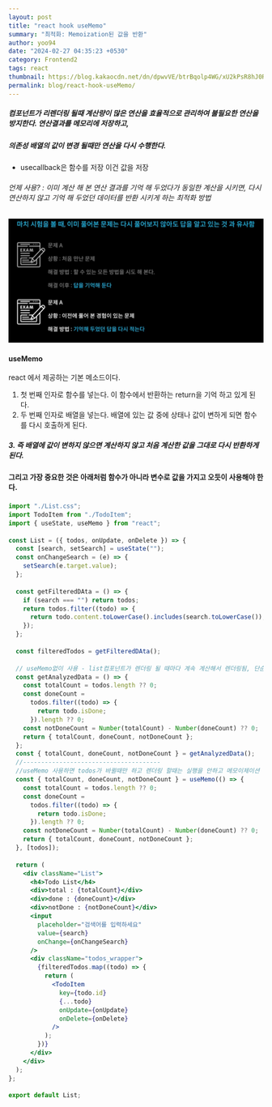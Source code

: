 ```yaml
---
layout: post
title: "react hook useMemo"
summary: "최적화: Memoization된 값을 반환"
author: yoo94
date: "2024-02-27 04:35:23 +0530"
category: Frontend2
tags: react
thumbnail: https://blog.kakaocdn.net/dn/dpwvVE/btrBqolp4WG/xU2kPsR8hJ0Rpx9B1LSoZ1/img.png
permalink: blog/react-hook-useMemo/
---
```


##### 컴포넌트가 리렌더링 될때 계산량이 많은 연산을 효율적으로 관리하여 불필요한 연산을 방지한다. 연산결과를 메모리에 저장하고,

##### 의존성 배열의 값이 변경 될때만 연산을 다시 수행한다.

- usecallback은 함수를 저장 이건 값을 저장

###### 언제 사용? : 이미 계산 해 본 연산 결과를 기억 해 두었다가 동일한 계산을 시키면, 다시 연산하지 않고 기억 해 두었던 데이터를 반환 시키게 하는 최적화 방법

<img src="/blog/postImg/Pasted image 20240204155203.png" alt="Pasted image 20240204155203.png" style="max-width:100%;">

#### useMemo

react 에서 제공하는 기본 메소드이다.

1.  첫 번째 인자로 함수를 넣는다. 이 함수에서 반환하는 return을 기억 하고 있게 된다.
2.  두 번째 인자로 배열을 넣는다. 배열에 있는 값 중에 상태나 값이 변하게 되면 함수를 다시 호출하게 된다.

##### 3. 즉 배열에 값이 변하지 않으면 계산하지 않고 처음 계산한 값을 그대로 다시 반환하게 된다.

#### 그리고 가장 중요한 것은 아래처럼 함수가 아니라 변수로 값을 가지고 오듯이 사용해야 한다.

```jsx
import "./List.css";
import TodoItem from "./TodoItem";
import { useState, useMemo } from "react";

const List = ({ todos, onUpdate, onDelete }) => {
  const [search, setSearch] = useState("");
  const onChangeSearch = (e) => {
    setSearch(e.target.value);
  };

  const getFilteredDAta = () => {
    if (search === "") return todos;
    return todos.filter((todo) => {
      return todo.content.toLowerCase().includes(search.toLowerCase());
    });
  };

  const filteredTodos = getFilteredDAta();

  // useMemo없이 사용 - list컴포넌트가 렌더링 될 때마다 계속 계산해서 렌더링됨, 단순히 list 갯수가 변할 때만 렌더링 하면 되기 떄문 search 같은 다른 state가 변경 됐을때는 굳이 다시 계산할 필요가 없음
  const getAnalyzedData = () => {
    const totalCount = todos.length ?? 0;
    const doneCount =
      todos.filter((todo) => {
        return todo.isDone;
      }).length ?? 0;
    const notDoneCount = Number(totalCount) - Number(doneCount) ?? 0;
    return { totalCount, doneCount, notDoneCount };
  };
  const { totalCount, doneCount, notDoneCount } = getAnalyzedData();
  //--------------------------------------
  //useMemo 사용하면 todos가 바뀔때만 하고 렌더링 할때는 실행을 안하고 메모이제이션 되어있는 상태값을 반환하여 계산을 다시 할 필요 없게 함
  const { totalCount, doneCount, notDoneCount } = useMemo(() => {
    const totalCount = todos.length ?? 0;
    const doneCount =
      todos.filter((todo) => {
        return todo.isDone;
      }).length ?? 0;
    const notDoneCount = Number(totalCount) - Number(doneCount) ?? 0;
    return { totalCount, doneCount, notDoneCount };
  }, [todos]);

  return (
    <div className="List">
      <h4>Todo List</h4>
      <div>total : {totalCount}</div>
      <div>done : {doneCount}</div>
      <div>notDone : {notDoneCount}</div>
      <input
        placeholder="검색어를 입력하세요"
        value={search}
        onChange={onChangeSearch}
      />
      <div className="todos_wrapper">
        {filteredTodos.map((todo) => {
          return (
            <TodoItem
              key={todo.id}
              {...todo}
              onUpdate={onUpdate}
              onDelete={onDelete}
            />
          );
        })}
      </div>
    </div>
  );
};

export default List;
```
